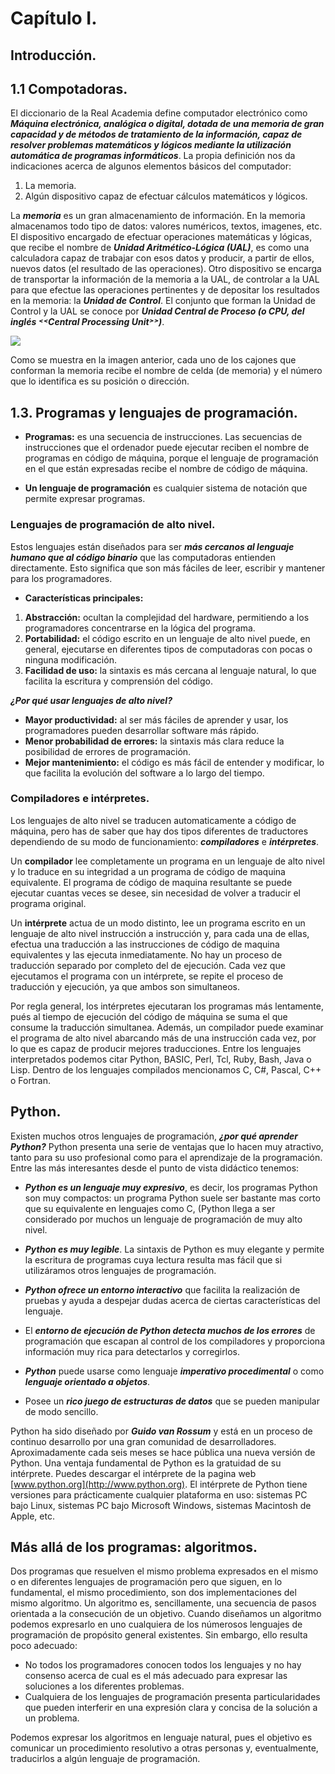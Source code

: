 # Capítulo I.
## Introducción.

## 1.1 Compotadoras.

El diccionario de la Real Academia define computador electrónico como ***Máquina electrónica, analógica o digital, dotada de una memoria de gran capacidad y de métodos de tratamiento de la información, capaz de resolver problemas matemáticos y lógicos mediante la utilización automática de programas informáticos***. La propia definición nos da indicaciones acerca de algunos elementos básicos del computador:

1. La memoria.
2. Algún dispositivo capaz de efectuar cálculos matemáticos y lógicos.

La ***memoria*** es un gran almacenamiento de información. En la memoria almacenamos todo tipo de datos: valores numéricos, textos, imagenes, etc. El dispositivo encargado de efectuar operaciones matemáticas y lógicas, que recibe el nombre de ***Unidad Aritmético-Lógica (UAL)***, es como una calculadora capaz de trabajar con esos datos y producir, a partir de ellos, nuevos datos (el resultado de las operaciones). Otro dispositivo se encarga de transportar la información de la memoria a la UAL, de controlar a la UAL para que efectue las operaciones pertinentes y de depositar los resultados en la memoria: la ***Unidad de Control***. El conjunto que forman la Unidad de Control y la UAL se conoce por ***Unidad Central de Proceso (o CPU, del inglés ˂˂Central Processing Unit˃˃)***.

![](https://github.com/jm-quintas/IntroduccionProgramacionPython/blob/da768d836be47523ff964e2c47899129e90538e6/Chapter_1-3/Memoria_CPU.png)

Como se muestra en la imagen anterior, cada uno de los cajones que conforman la memoria recibe el nombre de celda (de memoria) y el número que lo identifica es su posición o dirección.

## 1.3. Programas y lenguajes de programación.

- **Programas:** es una secuencia de instrucciones. Las secuencias de instrucciones que el ordenador puede ejecutar reciben el nombre de programas en código de máquina, porque el lenguaje de programación en el que están expresadas recibe el nombre de código de máquina.

- **Un lenguaje de programación** es cualquier sistema de notación que permite expresar programas.

### Lenguajes de programación de alto nivel.

Estos lenguajes están diseñados para ser ***más cercanos al lenguaje humano que al código binario*** que las computadoras entienden directamente. Esto significa que son más fáciles de leer, escribir y mantener para los programadores.

- **Características principales:**

1. **Abstracción:** ocultan la complejidad del hardware, permitiendo a los programadores concentrarse en la lógica del programa.
2. **Portabilidad:** el código escrito en un lenguaje de alto nivel puede, en general, ejecutarse en diferentes tipos de computadoras con pocas o ninguna modificación.
3. **Facilidad de uso:** la sintaxis es más cercana al lenguaje natural, lo que facilita la escritura y comprensión del código.

***¿Por qué usar lenguajes de alto nivel?***

- **Mayor productividad:** al ser más fáciles de aprender y usar, los programadores pueden desarrollar software más rápido.
- **Menor probabilidad de errores:** la sintaxis más clara reduce la posibilidad de errores de programación.
- **Mejor mantenimiento:** el código es más fácil de entender y modificar, lo que facilita la evolución del software a lo largo del tiempo.

### Compiladores e intérpretes.

Los lenguajes de alto nivel se traducen automaticamente a código de máquina, pero has de saber que hay dos tipos diferentes de traductores dependiendo de su modo de funcionamiento: ***compiladores*** e ***intérpretes***.  

Un **compilador** lee completamente un programa en un lenguaje de alto nivel y lo traduce en su integridad a un programa de código de maquina equivalente. El programa de código de maquina resultante se puede ejecutar cuantas veces se desee, sin necesidad de volver a traducir el programa original.  

Un **intérprete** actua de un modo distinto, lee un programa escrito en un lenguaje de alto nivel instrucción a instrucción y, para cada una de ellas, efectua una traducción a las instrucciones de código de maquina equivalentes y las ejecuta inmediatamente. No hay un proceso de traducción separado por completo del de ejecución. Cada vez que ejecutamos el programa con un intérprete, se repite el proceso de traducción y ejecución, ya que ambos son simultaneos.

Por regla general, los intérpretes ejecutaran los programas más lentamente, pués al tiempo de ejecución del código de máquina se suma el que consume la traducción
simultanea. Además, un compilador puede examinar el programa de alto nivel abarcando más de una instrucción cada vez, por lo que es capaz de producir mejores traducciones. Entre los lenguajes interpretados podemos citar Python, BASIC, Perl, Tcl, Ruby, Bash, Java o Lisp. Dentro de los lenguajes compilados mencionamos C, C#, Pascal, C++ o Fortran.

## Python.

Existen muchos otros lenguajes de programación, ***¿por qué aprender Python?*** Python presenta una serie de ventajas que lo hacen muy atractivo, tanto para su uso profesional como para el aprendizaje de la programación. Entre las más interesantes desde el punto de vista didáctico tenemos:  

- ***Python es un lenguaje muy expresivo***, es decir, los programas Python son muy compactos: un programa Python suele ser bastante mas corto que su equivalente en lenguajes como C, (Python llega a ser considerado por muchos un lenguaje de programación de muy alto nivel.
  
- ***Python es muy legible***. La sintaxis de Python es muy elegante y permite la escritura de programas cuya lectura resulta mas fácil que si utilizáramos otros lenguajes de programación.

- ***Python ofrece un entorno interactivo*** que facilita la realización de pruebas y ayuda a despejar dudas acerca de ciertas características del lenguaje.

- El ***entorno de ejecución de Python detecta muchos de los errores*** de programación que escapan al control de los compiladores y proporciona información muy rica
para detectarlos y corregirlos.

- ***Python*** puede usarse como lenguaje ***imperativo procedimental*** o como ***lenguaje orientado a objetos***.

- Posee un ***rico juego de estructuras de datos*** que se pueden manipular de modo sencillo.

Python ha sido diseñado por ***Guido van Rossum*** y está en un proceso de continuo desarrollo por una gran comunidad de desarrolladores. Aproximadamente cada seis meses
se hace pública una nueva versión de Python. Una ventaja fundamental de Python es la gratuidad de su intérprete. Puedes descargar el intérprete de la pagina web [www.python.org](http://www.python.org). El intérprete de Python tiene versiones para prácticamente cualquier plataforma en uso: sistemas PC bajo Linux, sistemas PC bajo Microsoft Windows, sistemas Macintosh de Apple, etc.

## Más allá de los programas: algoritmos.

Dos programas que resuelven el mismo problema expresados en el mismo o en diferentes lenguajes de programación pero que siguen, en lo fundamental, el mismo procedimiento, son dos implementaciones del mismo algoritmo. Un algoritmo es, sencillamente, una secuencia de pasos orientada a la consecución de un objetivo. Cuando diseñamos un algoritmo podemos expresarlo en uno cualquiera de los númerosos lenguajes de programación de propósito general existentes. Sin embargo, ello resulta poco adecuado:

- No todos los programadores conocen todos los lenguajes y no hay consenso acerca de cual es el más adecuado para expresar las soluciones a los diferentes problemas.
- Cualquiera de los lenguajes de programación presenta particularidades que pueden interferir en una expresión clara y concisa de la solución a un problema.

Podemos expresar los algoritmos en lenguaje natural, pues el objetivo es comunicar un procedimiento resolutivo a otras personas y, eventualmente, traducirlos a algún lenguaje de programación.
